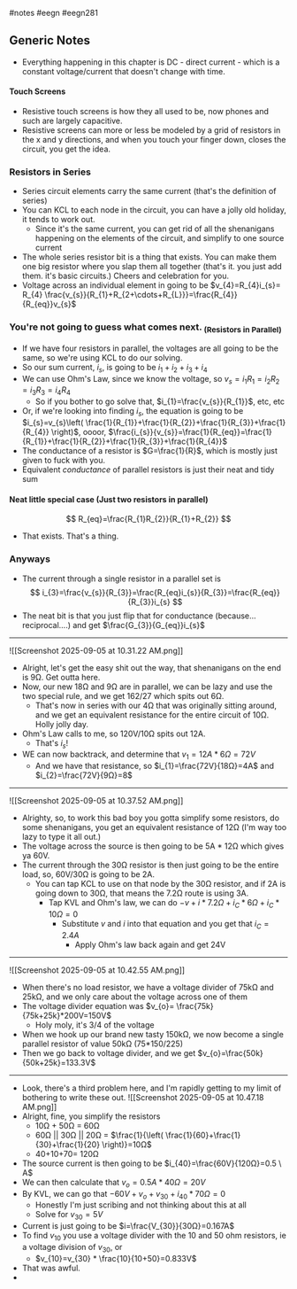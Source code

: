 #notes #eegn  #eegn281  


## Generic Notes
- Everything happening in this chapter is DC - direct current - which is a constant voltage/current that doesn't change with time.
#### Touch Screens
- Resistive touch screens is how they all used to be, now phones and such are largely capacitive.
- Resistive screens can more or less be modeled by a grid of resistors in the x and y directions, and when you touch your finger down, closes the circuit, you get the idea.
### Resistors in Series
- Series circuit elements carry the same current (that's the definition of series)
- You can KCL to each node in the circuit, you can have a jolly old holiday, it tends to work out.
	- Since it's the same current, you can get rid of all the shenanigans happening on the elements of the circuit, and simplify to one source current
- The whole series resistor bit is a thing that exists. You can make them one big resistor where you slap them all together (that's it. you just add them. it's basic circuits.) Cheers and celebration for you.
- Voltage across an individual element in going to be $v_{4}=R_{4}i_{s}= R_{4} \frac{v_{s}}{R_{1}+R_{2+\cdots+R_{L}}}=\frac{R_{4}}{R_{eq}}v_{s}$
### You're not going to guess what comes next. <sub>(Resistors in Parallel)</sub>
- If we have four resistors in parallel, the voltages are all going to be the same, so we're using KCL to do our solving.
- So our sum current, $i_{s}$, is going to be $i_{1}+i_{2}+i_{3}+i_{4}$
- We can use Ohm's Law, since we know the voltage, so $v_{s}=i_{1}R_{1}=i_{2}R_{2}=i_{3}R_{3}=i_{4}R_{4}$
	- So if you bother to go solve that, $i_{1}=\frac{v_{s}}{R_{1}}$, etc, etc
- Or, if we're looking into finding $i_{s}$, the equation is going to be $i_{s}=v_{s}\left( \frac{1}{R_{1}}+\frac{1}{R_{2}}+\frac{1}{R_{3}}+\frac{1}{R_{4}} \right)$, oooor, $\frac{i_{s}}{v_{s}}=\frac{1}{R_{eq}}=\frac{1}{R_{1}}+\frac{1}{R_{2}}+\frac{1}{R_{3}}+\frac{1}{R_{4}}$
- The conductance of a resistor is $G=\frac{1}{R}$, which is mostly just given to fuck with you.
- Equivalent *conductance* of parallel resistors is just their neat and tidy sum
#### Neat little special case (Just two resistors in parallel)
$$
R_{eq}=\frac{R_{1}R_{2}}{R_{1}+R_{2}}
$$
- That exists. That's a thing.
### Anyways
- The current through a single resistor in a parallel set is $$
i_{3}=\frac{v_{s}}{R_{3}}=\frac{R_{eq}i_{s}}{R_{3}}=\frac{R_{eq}}{R_{3}}i_{s}
$$
- The neat bit is that you just flip that for conductance (because... reciprocal....) and get $\frac{G_{3}}{G_{eq}}i_{s}$

---

![[Screenshot 2025-09-05 at 10.31.22 AM.png]]
- Alright, let's get the easy shit out the way, that shenanigans on the end is 9Ω. Get outta here.
- Now, our new 18Ω and 9Ω are in parallel, we can be lazy and use the two special rule, and we get 162/27 which spits out 6Ω.
	- That's now in series with our 4Ω that was originally sitting around, and we get an equivalent resistance for the entire circuit of 10Ω. Holly jolly day.
- Ohm's Law calls to me, so 120V/10Ω spits out 12A.
	- That's $i_{s}$! 
- WE can now backtrack, and determine that $v_{1}=12A*6Ω=72V$
	- And we have that resistance, so $i_{1}=\frac{72V}{18Ω}=4A$ and $i_{2}=\frac{72V}{9Ω}=8$

----
![[Screenshot 2025-09-05 at 10.37.52 AM.png]]
- Alrighty, so, to work this bad boy you gotta simplify some resistors, do some shenanigans, you get an equivalent resistance of 12Ω (I'm way too lazy to type it all out.)
- The voltage across the source is then going to be 5A * 12Ω which gives ya 60V.
- The current through the 30Ω resistor is then just going to be the entire load, so, 60V/30Ω is going to be 2A.
	- You can tap KCL to use on that node by the 30Ω resistor, and if 2A is going down to 30Ω, that means the 7.2Ω route is using 3A.
		- Tap KVL and Ohm's law, we can do $-v+i*7.2Ω+i_{C}*6Ω+i_{C}*10Ω=0$
			- Substitute $v$ and $i$ into that equation and you get that $i_{C}=2.4A$
				- Apply Ohm's law back again and get 24V
----
![[Screenshot 2025-09-05 at 10.42.55 AM.png]]
- When there's no load resistor, we have a voltage divider of 75kΩ and 25kΩ, and we only care about the voltage across one of them
- The voltage divider equation was $v_{o}= \frac{75k}{75k+25k}*200V=150V$
	- Holy moly, it's 3/4 of the voltage
- When we hook up our brand new tasty 150kΩ, we now become a single parallel resistor of value 50kΩ (75\*150/225)
- Then we go back to voltage divider, and we get $v_{o}=\frac{50k}{50k+25k}=133.3V$
---
- Look, there's a third problem here, and I'm rapidly getting to my limit of bothering to write these out.
![[Screenshot 2025-09-05 at 10.47.18 AM.png]]
- Alright, fine, you simplify the resistors
	- 10Ω + 50Ω = 60Ω
	- 60Ω || 30Ω || 20Ω = $\frac{1}{\left( \frac{1}{60}+\frac{1}{30}+\frac{1}{20} \right)}=10Ω$
	- 40+10+70= 120Ω
- The source current is then going to be $i_{40}=\frac{60V}{120Ω}=0.5 \ A$
- We can then calculate that $v_{o}=0.5A*40Ω=20V$
- By KVL, we can go that $-60V+v_{o}+v_{30}+i_{40}*70Ω=0$
	- Honestly I'm just scribing and not thinking about this at all
	- Solve for $v_{30}=5V$
- Current is just going to be $i=\frac{V_{30}}{30Ω}=0.167A$
- To find $v_{10}$ you use a voltage divider with the 10 and 50 ohm resistors, ie a voltage division of $v_{30}$, or
	- $v_{10}=v_{30} * \frac{10}{10+50}=0.833V$
- That was awful.
- 